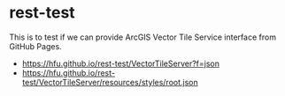 # rest-test
This is to test if we can provide ArcGIS Vector Tile Service interface from GitHub Pages.
- https://hfu.github.io/rest-test/VectorTileServer?f=json
- https://hfu.github.io/rest-test/VectorTileServer/resources/styles/root.json
